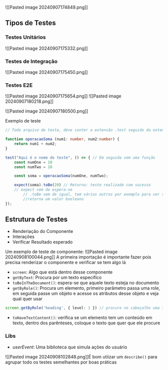 ![[Pasted image 20240907174849.png]]

## Tipos de Testes
### Testes Unitários
![[Pasted image 20240907175332.png]]
### Testes de Integração
![[Pasted image 20240907175450.png]]
### Testes E2E
![[Pasted image 20240907175654.png]]
![[Pasted image 20240907180218.png]]


![[Pasted image 20240907180500.png]]

Exemplo de teste
```ts
// Todo arquivo de teste, deve conter a extensão .test seguido da extensão do arquivo, tipo JSX / TSX ou JS

function operacaoSoma (num1: number, num2:number) {
	return num1 + num2;
}

test("Aqui é o nome do teste", () => { // Em seguida vem uma função
	const numOne = 10
	const numTwo = 10

	const soma = operacaoSoma(numOne, numTwo);

	expect(soma).toBe(20) // Retorna: teste realizado com sucesso
	// expect vem de espera-se 
		// .toBe vem de igual, tem vários outros por exemplo para ver se
		//retorna um valor booleano
});
```

## Estrutura de Testes
- Renderiação do Componente
- Interações
- Verificar Resultado esperado

Um exemplo de teste de componente:
![[Pasted image 20240908100044.png]]
A primeira importação é importante fazer pois precisa renderizar o componente e verificar se tem algo lá
- `screen`: Algo que está dentro desse componente
- `getByText`: Procura por um texto especifíco
- `toBeInTheDocument()`:  espera-se que aquele texto esteja no documento
- `getByRole()`: Procura um elemento, primeiro parâmetro passa uma role, em seguida passe um objeto e acesse os atributos desse objeto e veja qual quer usar
```ts
screen.getByRole('heading', { level: 1 }) // procure no cabeçalho uma tag h com valor 1
```
- `toHaveTextContent()`:  verifica se um elemento tem um conteúdo em texto, dentro dos parênteses, coloque o texto que quer que ele procure

### Libs
- *userEvent*: Uma biblioteca que simula ações do usuário


![[Pasted image 20240908102848.png]]É bom utiizar um `describe()` para agrupar todo os testes semelhantes por boas práticas